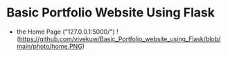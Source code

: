 # Basic Portfolio Website Using Flask
- the Home Page ("127.0.0.1:5000/")
!(https://github.com/vivekuw/Basic_Portfolio_website_using_Flask/blob/main/photo/home.PNG)
